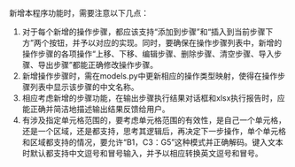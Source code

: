 新增本程序功能时，需要注意以下几点：
1. 对于每个新增的操作步骤，都应该支持“添加到步骤”和“插入到当前步骤下方”两个按钮，并予以对应的实现。同时，要确保在操作步骤列表中，新增的操作步骤的各项操作“上移、下移、编辑步骤、删除步骤、清空步骤、导入步骤、导出步骤”都能正确修改操作步骤。
2. 新增操作步骤时，需在models.py中更新相应的操作类型映射，使得在操作步骤列表中显示该步骤的中文名称。
3. 相应考虑新增的步骤功能，在输出步骤执行结果对话框和xlsx执行报告时，应能正确并简洁地描述输出结果反馈给用户。
4. 有涉及指定单元格范围的，要考虑单元格范围的有效性，是自己一个单元格，还是一个区域，还是都支持，思考其逻辑后，再决定下一步操作，单个单元格和区域都支持的情况，要允许“B1，C3：G5”这种模式并正确解码。键入文本时默认都支持中文逗号和冒号输入，并予以相应转换英文逗号和冒号。